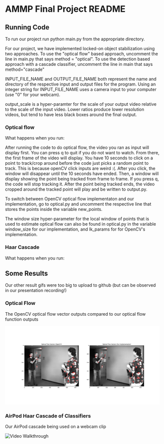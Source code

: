 # AMMP Final Project README



## Running Code

To run our project run python main.py from the appropriate directory.

For our project, we have implemented locked-on object stabilization using two approaches. To use the "optical flow" based approach, uncomment the line in main.py that says method = "optical". To use the detection based approach with a cascade classifier, uncomment the line in main that says method="cascade"

INPUT_FILE_NAME and OUTPUT_FILE_NAME both represent the name and directory of the respective input and output files for the program. Using an integer string for INPUT_FILE_NAME uses a camera input to your computer (use "0" for your webcam). 

output_scale is a hyper-paramter for the scale of your output video relative to the scale of the input video. Lower ratios produce lower resolution videos, but tend to have less black boxes around the final output.

### Optical flow

What happens when you run:

After running the code to do optical flow, the video you ran as input will display first. You can press q to quit if you do not want to watch. From there, the first frame of the video will display. You have 10 seconds to click on a point to track/crop around before the code just picks a random point to track. This is because openCV click inputs are weird :(. After you click, the window will disappear until the 10 seconds have ended. Then, a window will display showing the point being tracked from frame to frame. If you press q, the code will stop tracking it. After the point being tracked ends, the video cropped around the tracked point will play and be written to output.py. 

To switch between OpenCV optical flow implementaton and our implementation, go to optical.py and uncomment the respective line that stores the points inside the variable new_points.

The window size hyper-parameter for the local window of points that is used to estimate optical flow can also be found in optical.py in the variable window_size for our implementation, and lk_params for for OpenCV's implementation.

### Haar Cascade

What happens when you run:



## Some Results
Our other result gifs were too big to upload to github (but can be observed in our presentation recording!)

### Optical Flow
The OpenCV optical flow vector outputs compared to our optical flow function outputs 

<img src='https://github.com/paloomers/ammp/blob/main/Figure_1.png' title='Optical Flow results compared to OpenCV' width='' alt='Video Walkthrough' />

### AirPod Haar Cascade of Classifiers

Our AirPod cascade being used on a webcam clip

<img src='https://github.com/paloomers/ammp/blob/main/shortclipAIrpod.gif' title='clip of our airpod cascade working' width='' alt='Video Walkthrough' />
